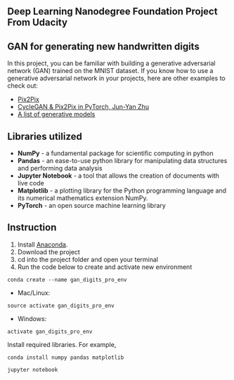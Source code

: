 ## Deep Learning Nanodegree Foundation Project From Udacity

## GAN for generating new handwritten digits

In this project, you can be familiar with building a generative adversarial network (GAN) trained on the MNIST dataset. If you know how to use a generative adversarial network in your projects, here are other examples to check out:

 - [Pix2Pix](https://affinelayer.com/pixsrv/)
 - [CycleGAN & Pix2Pix in PyTorch, Jun-Yan Zhu](https://github.com/junyanz/pytorch-CycleGAN-and-pix2pix)
 - [A list of generative models](https://github.com/wiseodd/generative-models)


## Libraries utilized

- **NumPy** - a fundamental package for scientific computing in python
- **Pandas** - an ease-to-use python library for manipulating data structures and performing data analysis
- **Jupyter Notebook** - a tool that allows the creation of documents with live code
- **Matplotlib** - a plotting library for the Python programming language and its numerical mathematics extension NumPy.
- **PyTorch** - an open source machine learning library

## Instruction

1. Install [Anaconda](https://www.anaconda.com/distribution/).
2. Download the project
3. cd into the project folder and open your terminal
4. Run the code below to create and activate new environment

```
conda create --name gan_digits_pro_env
```
 - Mac/Linux: 
```
source activate gan_digits_pro_env 
```
 - Windows:
```
activate gan_digits_pro_env
```
Install required libraries. For example, 
```
conda install numpy pandas matplotlib
```
```
jupyter notebook
```
